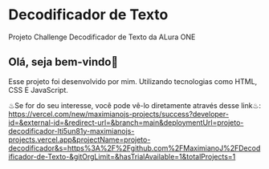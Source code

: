 # Decodificador de Texto
Projeto Challenge Decodificador de Texto da ALura ONE
## Olá, seja bem-vindo👋

Esse projeto foi desenvolvido por mim. Utilizando tecnologias como HTML, CSS E JavaScript.

♨︎Se for do seu interesse, você pode vê-lo diretamente através desse link♨︎: 
https://vercel.com/new/maximianojs-projects/success?developer-id=&external-id=&redirect-url=&branch=main&deploymentUrl=projeto-decodificador-lti5un81y-maximianojs-projects.vercel.app&projectName=projeto-decodificador&s=https%3A%2F%2Fgithub.com%2FMaximianoJ%2FDecodificador-de-Texto-&gitOrgLimit=&hasTrialAvailable=1&totalProjects=1

